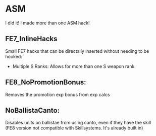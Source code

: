 # ASM
I did it! I made more than one ASM hack!

## FE7_InlineHacks
Small FE7 hacks that can be directally inserted without needing to be hooked:  

* Multiple S Ranks: Allows for more than one S weapon rank

## FE8_NoPromotionBonus:
Removes the promotion exp bonus from exp calcs

## NoBallistaCanto:
Disables units on ballistae from using canto, even if they have the skill  
(FE8 version not compatible with Skillsystems. It's already built in)
